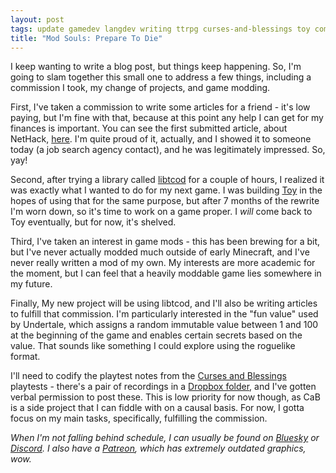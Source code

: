 ```yaml
---
layout: post
tags: update gamedev langdev writing ttrpg curses-and-blessings toy commission
title: "Mod Souls: Prepare To Die"
---
```


I keep wanting to write a blog post, but things keep happening. So, I'm going to slam together this small one to address a few things, including a commission I took, my change of projects, and game modding.

<!--more-->

First, I've taken a commission to write some articles for a friend - it's low paying, but I'm fine with that, because at this point any help I can get for my finances is important. You can see the first submitted article, about NetHack, [here](https://makeitbigingames.com/open-source/nethack/). I'm quite proud of it, actually, and I showed it to someone today (a job search agency contact), and he was legitimately impressed. So, yay!

Second, after trying a library called [libtcod](https://github.com/libtcod/libtcod) for a couple of hours, I realized it was exactly what I wanted to do for my next game. I was building [Toy](https://github.com/krgamestudios/Toy) in the hopes of using that for the same purpose, but after 7 months of the rewrite I'm worn down, so it's time to work on a game proper. I *will* come back to Toy eventually, but for now, it's shelved.

Third, I've taken an interest in game mods - this has been brewing for a bit, but I've never actually modded much outside of early Minecraft, and I've never really written a mod of my own. My interests are more academic for the moment, but I can feel that a heavily moddable game lies somewhere in my future.

Finally, My new project will be using libtcod, and I'll also be writing articles to fulfill that commission. I'm particularly interested in the "fun value" used by Undertale, which assigns a random immutable value between 1 and 100 at the beginning of the game and enables certain secrets based on the value. That sounds like something I could explore using the roguelike format.

I'll need to codify the playtest notes from the [Curses and Blessings](https://gitea.krgamestudios.com/Ratstail91/curses-and-blessings) playtests - there's a pair of recordings in a [Dropbox folder](https://www.dropbox.com/scl/fo/76xdpmkg3cc45qk8tto0e/AFvITOm19x0Iu1PjZK9ZMpA?rlkey=4ad3dqyrheonl7ai2jj6ve2sr&st=7q435iqv&dl=0), and I've gotten verbal permission to post these. This is low priority for now though, as CaB is a side project that I can fiddle with on a causal basis. For now, I gotta focus on my main tasks, specifically, fulfilling the commission.

*When I'm not falling behind schedule, I can usually be found on [Bluesky](https://bsky.app/profile/krgamestudios.bsky.social) or [Discord](https://discord.gg/5KwPFdTBZp). I also have a [Patreon](https://www.patreon.com/c/krgamestudios), which has extremely outdated graphics, wow.*